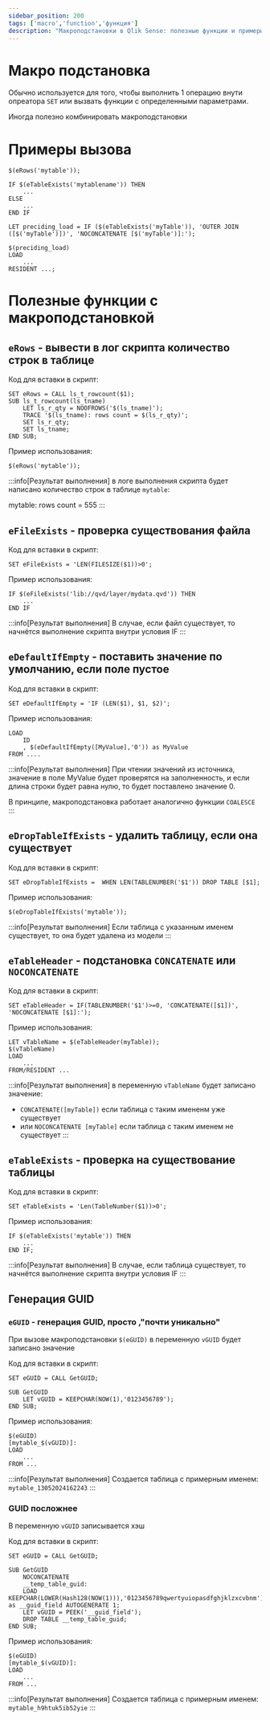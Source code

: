 ```yaml
---
sidebar_position: 200
tags: ['macro','function','функция']
description: "Макроподстановки в Qlik Sense: полезные функции и примеры использования. Автоматизируйте скрипты Qlik с помощью макросов для работы с таблицами, файлами и данными."
---
```


# Макро подстановка

<!-- ## Использование -->

Обычно используется для того, чтобы выполнить 1 операцию внути опреатора `SET` или вызвать функции с определенными параметрами.

Иногда полезно комбинировать макроподстановки

# Примеры вызова

```qvs
$(eRows('mytable'));
```
```qvs
IF $(eTableExists('mytablename')) THEN
    ...
ELSE
    ...
END IF
```
```qvs
LET preciding_load = IF ($(eTableExists('myTable')), 'OUTER JOIN ([$('myTable')])', 'NOCONCATENATE [$('myTable')]:');

$(preciding_load)
LOAD
    ...
RESIDENT ...;
```

# Полезные функции с макроподстановкой

## `eRows` - вывести в лог скрипта количество строк в таблице

Код для вставки в скрипт:
```qvs
SET eRows = CALL ls_t_rowcount($1);
SUB ls_t_rowcount(ls_tname)
    LET ls_r_qty = NOOFROWS('$(ls_tname)');
    TRACE '$(ls_tname): rows count = $(ls_r_qty)';
    SET ls_r_qty;
    SET ls_tname;
END SUB;
```
Пример использования:
```qvs
$(eRows('mytable'));
```
:::info[Результат выполнения]
в логе выполнения скрипта будет написано количество строк в таблице `mytable`:

mytable: rows count = 555
:::

## `eFileExists` - проверка существования файла

Код для вставки в скрипт:
```qvs
SET eFileExists = 'LEN(FILESIZE($1))>0';
```
Пример использования:
```qvs
IF $(eFileExists('lib://qvd/layer/mydata.qvd')) THEN
    ...
END IF
```
:::info[Результат выполнения]
В случае, если файл существует, то начнётся выполнение скрипта внутри условия IF
:::

## `eDefaultIfEmpty` - поставить значение по умолчанию, если поле пустое

Код для вставки в скрипт:
```qvs
SET eDefaultIfEmpty = 'IF (LEN($1), $1, $2)';
```
Пример использования:
```qvs
LOAD
    ID
    , $(eDefaultIfEmpty([MyValue],'0')) as MyValue
FROM ....
```
:::info[Результат выполнения]
При чтении значений из источника, значение в поле MyValue будет проверятся на заполненность, и если длина строки будет равна нулю, то будет поставлено значение 0.

В принципе, макроподстановка работает аналогично функции `COALESCE`
:::

## `eDropTableIfExists` - удалить таблицу, если она существует


Код для вставки в скрипт:
```qvs
SET eDropTableIfExists =  WHEN LEN(TABLENUMBER('$1')) DROP TABLE [$1];
```
Пример использования:
```qvs
$(eDropTableIfExists('mytable'));
```
:::info[Результат выполнения]
Если таблица с указанным именем существует, то она будет удалена из модели
:::



## `eTableHeader` - подстановка `CONCATENATE` или `NOCONCATENATE`

Код для вставки в скрипт:
```qvs
SET eTableHeader = IF(TABLENUMBER('$1')>=0, 'CONCATENATE([$1])', 'NOCONCATENATE [$1]:');
```
Пример использования:
```qvs
LET vTableName = $(eTableHeader(myTable));
$(vTableName)
LOAD
    ...
FROM/RESIDENT ...
```
:::info[Результат выполнения]
в переменную `vTableName` будет записано значение:
- `CONCATENATE([myTable])` если таблица с таким имененм уже существует
- или `NOCONCATENATE [myTable]` если таблица с таким именем не существует
:::



## `eTableExists` - проверка на существование таблицы

Код для вставки в скрипт:
```qvs
SET eTableExists = 'Len(TableNumber($1))>0';
```
Пример использования:
```qvs
IF $(eTableExists('mytable')) THEN
    ...
END IF;
```
:::info[Результат выполнения]
В случае, если таблица существует, то начнётся выполнение скрипта внутри условия IF
:::


## Генерация GUID

### `eGUID` - генерация GUID, просто ,"почти уникально"

При вызове макроподстановки `$(eGUID)` в переменную `vGUID` будет записано значение


Код для вставки в скрипт:
```qvs
SET eGUID = CALL GetGUID;

SUB GetGUID
    LET vGUID = KEEPCHAR(NOW(1),'0123456789');
END SUB;

```
Пример использования:
```qvs
$(eGUID)
[mytable_$(vGUID)]:
LOAD
    ...
FROM ...
```
:::info[Результат выполнения]
Создается таблица с примерным именем: `mytable_13052024162243`
:::

### GUID посложнее

В переменную `vGUID` записывается хэш

Код для вставки в скрипт:
```qvs
SET eGUID = CALL GetGUID;

SUB GetGUID
    NOCONCATENATE
    __temp_table_guid:
    LOAD KEEPCHAR(LOWER(Hash128(NOW(1))),'0123456789qwertyuiopasdfghjklzxcvbnm') as __guid_field AUTOGENERATE 1;
    LET vGUID = PEEK('__guid_field');
    DROP TABLE __temp_table_guid;
END SUB;
```
Пример использования:
```qvs
$(eGUID)
[mytable_$(vGUID)]:
LOAD
    ...
FROM ...
```
:::info[Результат выполнения]
Создается таблица с примерным именем: `mytable_h9htuk5ib52yie`
:::


<!--
#### бланк для заполнения

Код для вставки в скрипт:
```qvs

```
Пример использования:
```qvs

```
:::info[Результат выполнения]
:::
-->

